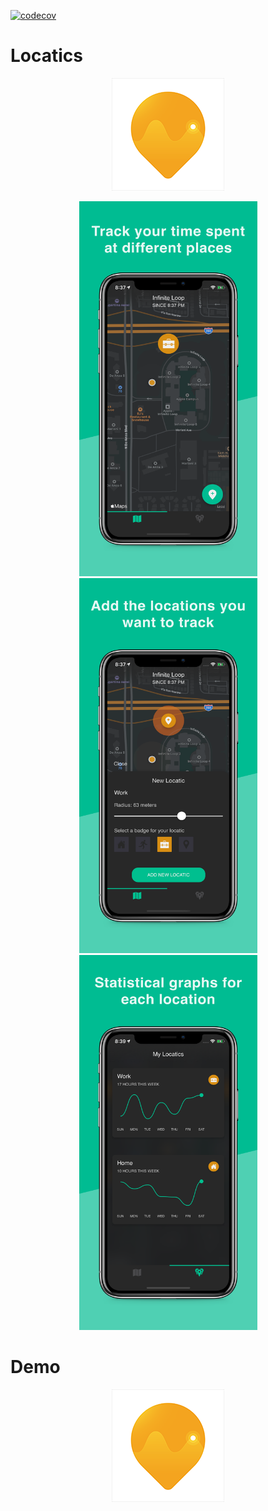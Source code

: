 [![codecov](https://codecov.io/gh/LukeSmith16/Locatics/branch/onboarding-feature/graph/badge.svg)](https://codecov.io/gh/LukeSmith16/Locatics)

# Locatics
<p align="center">
  <img src="https://github.com/LukeSmith16/Locatics/blob/master/screenshots/Icon-60%403x.png">
</p>

<p align="center">
  <img src="https://github.com/LukeSmith16/Locatics/blob/master/screenshots/xs-03.png" width="285" height="600">
  <img src="https://github.com/LukeSmith16/Locatics/blob/master/screenshots/1.png" width="285" height="600">
  <img src="https://github.com/LukeSmith16/Locatics/blob/master/screenshots/xs-03-iOS-1242x2688.png.png" width="285" height="600">
</p>

# Demo
<p align="center">
  <img src="https://github.com/LukeSmith16/Locatics/blob/master/screenshots/Icon-60%403x.png">
</p>
